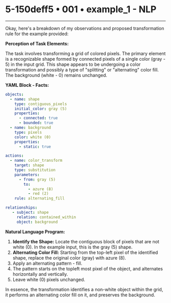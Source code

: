 # 5-150deff5 • 001 • example_1 - NLP

---
Okay, here's a breakdown of my observations and proposed transformation rule for the example provided:

**Perception of Task Elements:**

The task involves transforming a grid of colored pixels. The primary element is a recognizable shape formed by connected pixels of a single color (gray - 5) in the input grid. This shape appears to be undergoing a color transformation and possibly a type of "splitting" or "alternating" color fill. The background (white - 0) remains unchanged.

**YAML Block - Facts:**



```yaml
objects:
  - name: shape
    type: contiguous_pixels
    initial_color: gray (5)
    properties:
      - connected: true
      - bounded: true
  - name: background
    type: pixels
    color: white (0)
    properties:
      - static: true

actions:
  - name: color_transform
    target: shape
    type: substitution
    parameters:
      - from: gray (5)
        to:
          - azure (8)
          - red (2)
    rule: alternating_fill

relationships:
   - subject: shape
     relation: contained_within
     object: background
```



**Natural Language Program:**

1.  **Identify the Shape:** Locate the contiguous block of pixels that are not white (0). In the example input, this is the gray (5) shape.
2.  **Alternating Color Fill:** Starting from the top-left pixel of the identified shape, replace the original color (gray) with azure (8).
3.  Apply an alternating pattern - fill.
4. The pattern starts on the topleft most pixel of the object, and alternates horizontally and vertically.
5.  Leave white (0) pixels unchanged.

In essence, the transformation identifies a non-white object within the grid, it performs
an alternating color fill on it, and preserves the background.

